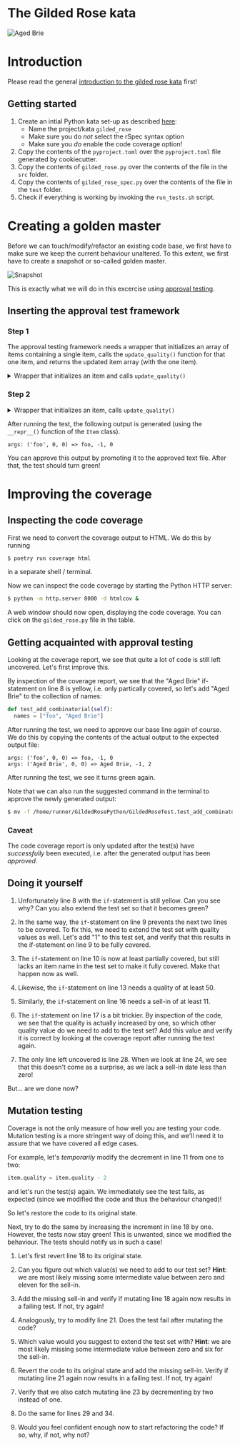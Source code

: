# The Gilded Rose kata

![Aged Brie](./assets/aged-brie.png)

# Introduction

Please read the general [introduction to the gilded rose kata](../README.md) first!

## Getting started

1. Create an intial Python kata set-up as described [here](https://github.com/zhendrikse/tdd/tree/master/cookiecutter):
   - Name the project/kata `gilded_rose`
   - Make sure you do _not_ select the rSpec syntax option
   - Make sure you _do_ enable the code coverage option!
3. Copy the contents of the `pyproject.toml` over the `pyproject.toml` file generated by cookiecutter.
4. Copy the contents of `gilded_rose.py` over the contents of the file in the `src` folder.
5. Copy the contents of `gilded_rose_spec.py` over the contents of the file in the `test` folder.
6. Check if everything is working by invoking the `run_tests.sh` script.

# Creating a golden master

Before we can touch/modify/refactor an existing code base, we first have to make sure we keep the current behaviour unaltered. To this extent, we first have to create a snapshot or so-called golden master.

![Snapshot](./assets/snapshot.png)

This is exactly what we will do in this excercise using [approval testing](https://approvaltests.com/).

## Inserting the approval test framework

### Step 1

The approval testing framework needs a wrapper that initializes an 
array of items containing a single item, calls the `update_quality()` function 
for that one item, and returns the updated item array (with the one item).

<details>
<summary>Wrapper that initializes an item and calls <code>update_quality()</code></summary>

```python
def do_update_quality(self, name: str, sellIn: int, quality: int) -> str:
  items = [Item(name, sellIn, quality)]
  app = GildedRose(items)
  app.update_quality()
  return app.items[0]
```
</details>

### Step 2

<details>
<summary>Wrapper that initializes an item, calls <code>update_quality()</code></summary>

This wrapper can then be used by combination approval facility of the approval testing framework, 
that needs this function as one of its parameters.

```python
def test_add_combinatorial(self):
  names = ["foo"]
  sellIns = [0]
  qualities = [0]
  verify_all_combinations(self.do_update_quality,
    [names, sellIns, qualities])
```
</details>

After running the test, the following output is generated (using the `__repr__()` function of the `Item` class).


```
args: ('foo', 0, 0) => foo, -1, 0
```

You can approve this output by promoting it to the approved text file. After that, the test should turn green!

# Improving the coverage

## Inspecting the code coverage

First we need to convert the coverage output to HTML. 
We do this by running

```bash
$ poetry run coverage html
```

in a separate shell / terminal.

Now we can inspect the code coverage by starting the
Python HTTP server:

```bash
$ python -m http.server 8000 -d htmlcov &
```

A web window should now open, displaying the code coverage. You can click on the `gilded_rose.py` file in the table.

## Getting acquainted with approval testing

Looking at the coverage report, we see that quite a lot of code is still left uncovered. Let's first improve this.

By inspection of the coverage report, we see that the "Aged Brie" if-statement on line 8 is yellow, i.e. only partically covered, so let's add "Aged Brie" to the collection of names:

```python
def test_add_combinatorial(self):
  names = ["foo", "Aged Brie"]
```

After running the test, we need to approve our base line again of course. We do this by copying the contents of the actual output to the expected output file:

```
args: ('foo', 0, 0) => foo, -1, 0
args: ('Aged Brie', 0, 0) => Aged Brie, -1, 2
```

After running the test, we see it turns green again.

Note that we can also run the suggested command in the terminal to approve the newly generated output:

```bash
$ mv -f /home/runner/GildedRosePython/GildedRoseTest.test_add_combinatorial.received.txt /home/runner/GildedRosePython/GildedRoseTest.test_add_combinatorial.approved.txt
```

### Caveat

The code coverage report is only updated after the test(s) have _successfully_ been executed, i.e. after the generated output has been _approved_. 

## Doing it yourself

1. Unfortunately line 8 with the `if`-statement is still yellow. Can you see why? Can you also extend the test set so that it becomes green?


2. In the same way, the `if`-statement on line 9 prevents the next two lines to be covered. To fix this, we need to extend the test set with quality values as well. Let's add "1" to this test set, and verify that this results in the if-statement on line 9 to be fully covered. 

3. The `if`-statement on line 10 is now at least partially covered, but still lacks an item name in the test set to make it fully covered. Make that happen now as well.

4. Likewise, the `if`-statement on line 13 needs a quality of at least 50. 

5. Similarly, the `if`-statement on line 16 needs a sell-in of at least 11.

6. The `if`-statement on line 17 is a bit trickier. By inspection of the code, we see that the quality is actually increased by one, so which other quality value do we need to add to the test set? Add this value and verify it is correct by looking at the coverage report after running the test again.

7. The only line left uncovered is line 28. When we look at line 24, we see that this doesn't come as a surprise, as we lack a sell-in date less than zero!

But... are we done now?

## Mutation testing

Coverage is not the only measure of how well you are testing your code. Mutation testing is a more stringent way of doing this, and we'll need it to assure that we have covered all edge cases.

For example, let's _temporarily_ modify the decrement in line 11 from one to two:

```python
item.quality = item.quality - 2
```

and let's run the test(s) again. We immediately see the test fails, as expected (since we modified the code and thus the behaviour changed)!

So let's restore the code to its original state. 

Next, try to do the same by increasing the increment in line 18 by one. However, the tests now stay green! This is unwanted, since we modified the behaviour. The tests should notify us in such a case!

1. Let's first revert line 18 to its original state.

2. Can you figure out which value(s) we need to add to our test set? **Hint**: we are most likely missing some intermediate value between zero and eleven for the sell-in.

3. Add the missing sell-in and verify if mutating line 18 again now results in a failing test. If not, try again!

4. Analogously, try to modify line 21. Does the test fail after mutating the code?

5. Which value would you suggest to extend the test set with? **Hint**: we are most likely missing some intermediate value between zero and six for the sell-in.

6. Revert the code to its original state and add the missing sell-in. Verify if mutating line 21 again now results in a failing test. If not, try again!

7. Verify that we also catch mutating line 23 by decrementing by two instead of one.

8. Do the same for lines 29 and 34.

9. Would you feel confident enough now to start refactoring the code? If so, why, if not, why not?
